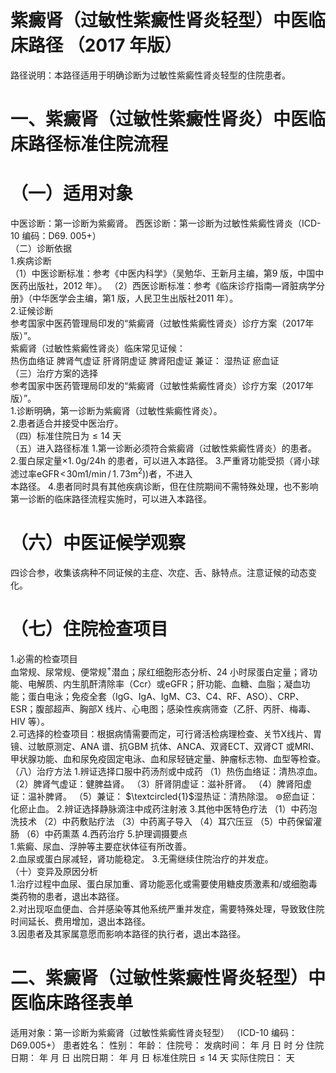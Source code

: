 # 紫癜肾（过敏性紫癜性肾炎轻型）中医临床路径 （2017 年版）  
路径说明：本路径适用于明确诊断为过敏性紫癜性肾炎轻型的住院患者。  
# 一、紫癜肾（过敏性紫癜性肾炎）中医临床路径标准住院流程  
#    （一）适用对象  
中医诊断：第一诊断为紫癜肾。 西医诊断：第一诊断为过敏性紫癜性肾炎（ICD-10 编码：$\mathrm{D69.~005+}$）  
（二）诊断依据  
1.疾病诊断  
（1）中医诊断标准：参考《中医内科学》（吴勉华、王新月主编，第9 版，中国中医药出版社，2012 年）。 （2）西医诊断标准：参考《临床诊疗指南—肾脏病学分册》（中华医学会主编，第1 版，人民卫生出版社2011 年）。  
2.证候诊断  
参考国家中医药管理局印发的“紫癜肾（过敏性紫癜性肾炎）诊疗方案（2017年版）”。  
紫癜肾（过敏性紫癜性肾炎）临床常见证候：  
热伤血络证    脾肾气虚证    肝肾阴虚证    脾肾阳虚证    兼证：   湿热证    瘀血证  
（三）治疗方案的选择  
参考国家中医药管理局印发的“紫癜肾（过敏性紫癜性肾炎）诊疗方案（2017年版）”。  
1.诊断明确，第一诊断为紫癜肾（过敏性紫癜性肾炎）。  
2.患者适合并接受中医治疗。  
（四）标准住院日为${\leqslant}14$ 天  
（五）进入路径标准 1.第一诊断必须符合紫癜肾（过敏性紫癜性肾炎）的患者。 2.蛋白尿定量${\times1.\,0\mathrm{g}/24\mathrm{h}}$ 的患者，可以进入本路径。 3.严重肾功能受损（肾小球滤过率$\mathrm{eGFR\!<\!30m1/min}\,/\,1.\,73\mathrm{m^{2}})$)者，不进入  
本路径。 4.患者同时具有其他疾病诊断，但在住院期间不需特殊处理，也不影响第一诊断的临床路径流程实施时，可以进入本路径。  
#    （六）中医证候学观察  
四诊合参，收集该病种不同证候的主症、次症、舌、脉特点。注意证候的动态变化。  
#    （七）住院检查项目  
1.必需的检查项目  
血常规、尿常规、便常规$^+$潜血；尿红细胞形态分析、24 小时尿蛋白定量；肾功能、电解质、内生肌酐清除率（Ccr）或eGFR；肝功能、血糖、血脂；凝血功能；蛋白电泳；免疫全套（IgG、IgA、IgM、C3、C4、RF、ASO）、CRP、ESR；腹部超声、胸部X 线片、心电图；感染性疾病筛查（乙肝、丙肝、梅毒、HIV 等）。  
2.可选择的检查项目：根据病情需要而定，可行肾活检病理检查、关节X线片、胃镜、过敏原测定、ANA 谱、抗GBM 抗体、ANCA、双肾ECT、双肾CT 或MRI、甲状腺功能、血和尿免疫固定电泳、血和尿轻链定量、肿瘤标志物、血型等检查。  
（八）治疗方法 
     1.辨证选择口服中药汤剂或中成药    （1）热伤血络证：清热凉血。   （2）脾肾气虚证：健脾益肾。   （3）肝肾阴虚证：滋补肝肾。   （4）脾肾阳虚证：温补脾肾。   （5）兼证： $\textcircled{1}$湿热证：清热除湿。 $\circledcirc$瘀血证：化瘀止血。 
     2.辨证选择静脉滴注中成药注射液 
      3.其他中医特色疗法 （1）中药泡洗技术 （2）中药敷贴疗法 （3）中药离子导入 （4）耳穴压豆 （5）中药保留灌肠 （6）中药熏蒸 4.西药治疗    5.护理调摄要点  
1.紫癜、尿血、浮肿等主要症状体征有所改善。  
2.血尿或蛋白尿减轻，肾功能稳定。 3.无需继续住院治疗的并发症。  
（十）变异及原因分析  
1.治疗过程中血尿、蛋白尿加重、肾功能恶化或需要使用糖皮质激素和/或细胞毒类药物的患者，退出本路径。  
2.对出现呕血便血、合并感染等其他系统严重并发症，需要特殊处理，导致致住院时间延长、费用增加，退出本路径。  
3.因患者及其家属意愿而影响本路径的执行者，退出本路径。  
# 二、紫癜肾（过敏性紫癜性肾炎轻型）中医临床路径表单  
适用对象：第一诊断为紫癜肾（过敏性紫癜性肾炎轻型） （ICD-10 编码：D69.$005+$） 患者姓名：               性别：     年龄：     住院号：              发病时间：   年  月  日  时  分  住院日期：   年  月  日 出院日期：   年  月   日 标准住院日${\leqslant}14$ 天                实际住院日：    天  
